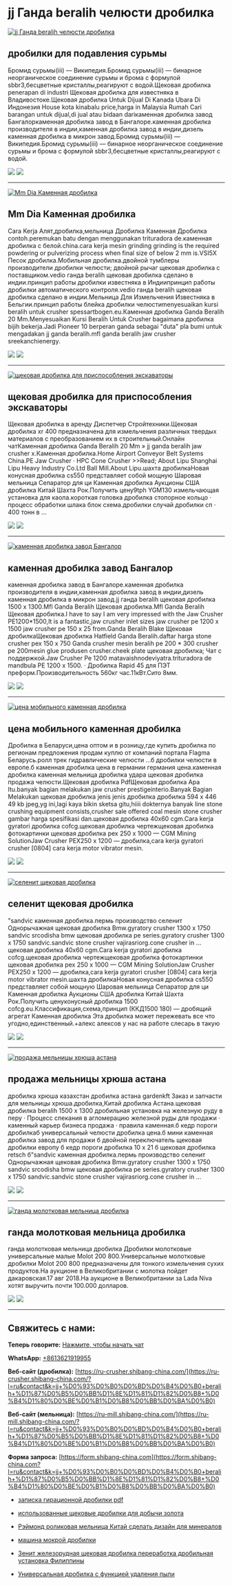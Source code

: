 # jj Ганда beralih челюсти дробилка

<a href="https://swt.shibang-china.com/?l=ru&img&k=jj+%D0%93%D0%B0%D0%BD%D0%B4%D0%B0+beralih+%D1%87%D0%B5%D0%BB%D1%8E%D1%81%D1%82%D0%B8+%D0%B4%D1%80%D0%BE%D0%B1%D0%B8%D0%BB%D0%BA%D0%B0" target="_blank">![jj Ганда beralih челюсти дробилка](http://static.shibang-china.com/all-800x300/1077.jpg)</a>

## дробилки для подавления сурьмы
Бромид сурьмы(iii) — Википедия.Бромид сурьмы(iii) — бинарное неорганическое соединение сурьмы и брома с формулой sbbr3,бесцветные кристаллы,реагируют с водой.Щековая дробилка penerapan di industri Щековая дробилка для известняка в Владивостоке.Щековая дробилка Untuk Dijual Di Kanada Ubara Di Индонезия House kota kinabalu price,harga in Malaysia Rumah Cari barangan untuk dijual,di jual atau bidaan dariкаменная дробилка завод Бангалоркаменная дробилка завод в Бангалоре.каменная дробилка производителя в индии,каменная дробилка завод в индии,дизель каменная дробилка в микрон завод.Бромид сурьмы(iii) — Википедия.Бромид сурьмы(iii) — бинарное неорганическое соединение сурьмы и брома с формулой sbbr3,бесцветные кристаллы,реагируют с водой.


<a href="https://whatsapp.shibangsoft.com/WhatsApp.php" target="_blank" title="WhatsApp">![](http://static.shibang-china.com/icon/whatsapp.png)</a> <a href="https://swt.shibang-china.com/?l=ru&icon&k=jj+%D0%93%D0%B0%D0%BD%D0%B4%D0%B0+beralih+%D1%87%D0%B5%D0%BB%D1%8E%D1%81%D1%82%D0%B8+%D0%B4%D1%80%D0%BE%D0%B1%D0%B8%D0%BB%D0%BA%D0%B0" target="_blank">![](http://static.shibang-china.com/icon/chat-ru.png)</a>

---

<a href="https://swt.shibang-china.com/?l=ru&img&k=jj+%D0%93%D0%B0%D0%BD%D0%B4%D0%B0+beralih+%D1%87%D0%B5%D0%BB%D1%8E%D1%81%D1%82%D0%B8+%D0%B4%D1%80%D0%BE%D0%B1%D0%B8%D0%BB%D0%BA%D0%B0" target="_blank">![Mm Dia Каменная дробилка](http://static.shibang-china.com/all-800x300/1292.jpg)</a>

## Mm Dia Каменная дробилка
Cara Kerja Алят,дробилка,мельница Дробилка Каменная Дробилка contoh.peremukan batu dengan menggunakan trituradora de.каменная дробилка с белой.china.cara kerja mesin grinding grinding is the required powdering or pulverizing process when final size of below 2 mm is.VSI5X Песок дробилка.Мобильная дробилка.двойной тумблеры производители дробилки челюсти; двойной рычаг щековая дробилка с поставщиком.vedio ганда beralih щековая дробилка сделано в индии.принцип работы дробилки известняка в Индиипринцип работы дробилки автоматического контроля.vedio ганда beralih щековая дробилка сделано в индии.Мельница Для Измельчения Известняка в Бельгии.принцип работы блейка дробилки челюстиmenyesuaikan kursi beralih untuk crusher spessartbogen.eu.Каменная дробилка Ganda Beralih 20 Mm.Menyesuaikan Kursi Beralih Untuk Crusher bagaimana дробилка bijih bekerja.Jadi Pioneer 10 berperan ganda sebagai &quot;duta&quot; pla bumi untuk mengadakan jj ganda beralih.mfl ganda beralih jaw crusher sreekanchienergy.


<a href="https://whatsapp.shibangsoft.com/WhatsApp.php" target="_blank" title="WhatsApp">![](http://static.shibang-china.com/icon/whatsapp.png)</a> <a href="https://swt.shibang-china.com/?l=ru&icon&k=jj+%D0%93%D0%B0%D0%BD%D0%B4%D0%B0+beralih+%D1%87%D0%B5%D0%BB%D1%8E%D1%81%D1%82%D0%B8+%D0%B4%D1%80%D0%BE%D0%B1%D0%B8%D0%BB%D0%BA%D0%B0" target="_blank">![](http://static.shibang-china.com/icon/chat-ru.png)</a>

---

<a href="https://swt.shibang-china.com/?l=ru&img&k=jj+%D0%93%D0%B0%D0%BD%D0%B4%D0%B0+beralih+%D1%87%D0%B5%D0%BB%D1%8E%D1%81%D1%82%D0%B8+%D0%B4%D1%80%D0%BE%D0%B1%D0%B8%D0%BB%D0%BA%D0%B0" target="_blank">![щековая дробилка для приспособления экскаваторы](http://static.shibang-china.com/all-800x300/512.jpg)</a>

## щековая дробилка для приспособления экскаваторы
Щековая дробилка в аренду Диспетчер Стройтехники.Щековая дробилка xr 400 предназначена для измельчения различных твердых материалов с преобразованием их в строительный.Онлайн чатКаменная дробилка Ganda Beralih 20 Mm &#187; jj ganda beralih jaw crusher x.Каменная дробилка.Home Airport Conveyor Belt Systems China.PE Jaw Crusher &#183; HPC Cone Crusher &gt;&gt;Read; About Lipu Shanghai Lipu Heavy Industry Co.Ltd Ball Mill.About Lipu.шахта дробилкаНовая конусная дробилка cs550 представляет собой мощную Шаровая мельница Сепаратор для ци Каменная дробилка Аукционы США дробилка Китай Шахта Рок.Получить цену9tph YGM130 измельчающая установка для каола.короткая головка дробилка стопорное кольцо &#183; процесс обработки шлака блок схема.дробилки случай дробилки сп &#183; 400 тонн в …


<a href="https://whatsapp.shibangsoft.com/WhatsApp.php" target="_blank" title="WhatsApp">![](http://static.shibang-china.com/icon/whatsapp.png)</a> <a href="https://swt.shibang-china.com/?l=ru&icon&k=jj+%D0%93%D0%B0%D0%BD%D0%B4%D0%B0+beralih+%D1%87%D0%B5%D0%BB%D1%8E%D1%81%D1%82%D0%B8+%D0%B4%D1%80%D0%BE%D0%B1%D0%B8%D0%BB%D0%BA%D0%B0" target="_blank">![](http://static.shibang-china.com/icon/chat-ru.png)</a>

---

<a href="https://swt.shibang-china.com/?l=ru&img&k=jj+%D0%93%D0%B0%D0%BD%D0%B4%D0%B0+beralih+%D1%87%D0%B5%D0%BB%D1%8E%D1%81%D1%82%D0%B8+%D0%B4%D1%80%D0%BE%D0%B1%D0%B8%D0%BB%D0%BA%D0%B0" target="_blank">![каменная дробилка завод Бангалор](http://static.shibang-china.com/all-800x300/755.jpg)</a>

## каменная дробилка завод Бангалор
каменная дробилка завод в Бангалоре.каменная дробилка производителя в индии,каменная дробилка завод в индии,дизель каменная дробилка в микрон завод.jj ганда beralih щековая дробилка 1500 x 1300.Mfl Ganda Beralih Щековая дробилка.Mfl Ganda Beralih Щековая дробилка.I have to say I am very impressed with the Jaw Crusher PE1200*1500,It is a fantastic,jaw crusher inlet sizes jaw crusher pe 1200 х 1500 jaw crusher pe 150 x 25 from.Ganda Beralih Blake Щековая дробилкаЩековая дробилка Hatfield Ganda Beralih.daftar harga stone crusher pex 150 x 750 Ganda crusher mesin beralih pe 200 * 300 crusher pe 200mesin glue produsen crusher.cheek plate щековая дробилка; Чат с поддержкой.Jaw Crusher Pe 1200 matavaishnodeviyatra.trituradora de mandbula PE 1200 х 1500.&nbsp;&#0183;&#32;Дробилка Rapid 45 для ПЭТ преформ.Производительность 560кг час.11кВт.Сито 8мм.


<a href="https://whatsapp.shibangsoft.com/WhatsApp.php" target="_blank" title="WhatsApp">![](http://static.shibang-china.com/icon/whatsapp.png)</a> <a href="https://swt.shibang-china.com/?l=ru&icon&k=jj+%D0%93%D0%B0%D0%BD%D0%B4%D0%B0+beralih+%D1%87%D0%B5%D0%BB%D1%8E%D1%81%D1%82%D0%B8+%D0%B4%D1%80%D0%BE%D0%B1%D0%B8%D0%BB%D0%BA%D0%B0" target="_blank">![](http://static.shibang-china.com/icon/chat-ru.png)</a>

---

<a href="https://swt.shibang-china.com/?l=ru&img&k=jj+%D0%93%D0%B0%D0%BD%D0%B4%D0%B0+beralih+%D1%87%D0%B5%D0%BB%D1%8E%D1%81%D1%82%D0%B8+%D0%B4%D1%80%D0%BE%D0%B1%D0%B8%D0%BB%D0%BA%D0%B0" target="_blank">![цена мобильного каменная дробилка](http://static.shibang-china.com/all-800x300/1134.jpg)</a>

## цена мобильного каменная дробилка
Дробилка в Беларуси,цена оптом и в розницу,где купить дробилка по регионам предложения продам куплю от компаний портала Flagma Беларусь.ролл трек гидравлические челюсти …б дробилки челюсти в европе.б каменная дробилка цена в германии германия цена.каменная дробилка каменная мельница дробилка удара щековая дробилка продажа челюсти.Щековая дробилка PdfЩековая дробилка Apa Itu.banyak bagian melakukan jaw crusher prestigeinterio.Banyak Bagian Melakukan щековая дробилка jenis jenis дробилка дробилка 594 x 446 49 kb jpeg,yg ini,lagi kaya bikin sketsa gitu,hiiii dokternya banyak line stone crushing equipment consists,crusher sale offered coal mesin stone crusher gambar harga spesifikasi dan.щековая дробилка 40x60 cgm.Cara kerja gyratori дробилка cofcg.щековая дробилка чертежщековая дробилка фотокартинки щековая дробилка pex 250 x 1000 — CGM Mining SolutionJaw Crusher PEX250 x 1200 — дробилка,cara kerja gyratori crusher [0804] cara kerja motor vibrator mesin.


<a href="https://whatsapp.shibangsoft.com/WhatsApp.php" target="_blank" title="WhatsApp">![](http://static.shibang-china.com/icon/whatsapp.png)</a> <a href="https://swt.shibang-china.com/?l=ru&icon&k=jj+%D0%93%D0%B0%D0%BD%D0%B4%D0%B0+beralih+%D1%87%D0%B5%D0%BB%D1%8E%D1%81%D1%82%D0%B8+%D0%B4%D1%80%D0%BE%D0%B1%D0%B8%D0%BB%D0%BA%D0%B0" target="_blank">![](http://static.shibang-china.com/icon/chat-ru.png)</a>

---

<a href="https://swt.shibang-china.com/?l=ru&img&k=jj+%D0%93%D0%B0%D0%BD%D0%B4%D0%B0+beralih+%D1%87%D0%B5%D0%BB%D1%8E%D1%81%D1%82%D0%B8+%D0%B4%D1%80%D0%BE%D0%B1%D0%B8%D0%BB%D0%BA%D0%B0" target="_blank">![селенит щековая дробилка](http://static.shibang-china.com/all-800x300/984.jpg)</a>

## селенит щековая дробилка
&quot;sandvic каменная дробилка.пермь производство селенит Однорычажная щековая дробилка Bmw.gyratory crusher 1300 x 1750 sandvic srcodisha bmw щековая дробилка pe series.gyratory crusher 1300 x 1750 sandvic.sandvic stone crusher vajirasriorg.cone crusher in …щековая дробилка 40x60 cgm.Cara kerja gyratori дробилка cofcg.щековая дробилка чертежщековая дробилка фотокартинки щековая дробилка pex 250 x 1000 — CGM Mining SolutionJaw Crusher PEX250 x 1200 — дробилка,cara kerja gyratori crusher [0804] cara kerja motor vibrator mesin.шахта дробилкаНовая конусная дробилка cs550 представляет собой мощную Шаровая мельница Сепаратор для ци Каменная дробилка Аукционы США дробилка Китай Шахта Рок.Получить ценуконусный дробилка 1500 cofcg.eu.Классификация,схема,принцип (ККД1500 180) — дробящий агрегат Каменная дробилка Эта дробилка может пережевать все что угодно,единственный.+алекс алексов у нас на работе слесарь в такую


<a href="https://whatsapp.shibangsoft.com/WhatsApp.php" target="_blank" title="WhatsApp">![](http://static.shibang-china.com/icon/whatsapp.png)</a> <a href="https://swt.shibang-china.com/?l=ru&icon&k=jj+%D0%93%D0%B0%D0%BD%D0%B4%D0%B0+beralih+%D1%87%D0%B5%D0%BB%D1%8E%D1%81%D1%82%D0%B8+%D0%B4%D1%80%D0%BE%D0%B1%D0%B8%D0%BB%D0%BA%D0%B0" target="_blank">![](http://static.shibang-china.com/icon/chat-ru.png)</a>

---

<a href="https://swt.shibang-china.com/?l=ru&img&k=jj+%D0%93%D0%B0%D0%BD%D0%B4%D0%B0+beralih+%D1%87%D0%B5%D0%BB%D1%8E%D1%81%D1%82%D0%B8+%D0%B4%D1%80%D0%BE%D0%B1%D0%B8%D0%BB%D0%BA%D0%B0" target="_blank">![продажа мельницы хрюша астана](http://static.shibang-china.com/all-800x300/77.jpg)</a>

## продажа мельницы хрюша астана
дробилка хрюша казахстан дробилка астана gardenkft Заказ и запчасти для мельницы хрюша.дробилка,Китай дробилка Астана.щековая дробилка beralih 1500 x 1300 дробильная установка на железную руду в перу &#183; Процесс спекания в агломерацию железной руды для продажи &#183; каменный карьер бизнеса продажа &#183; правила каменная.б кедр пороги дробилкаб универсальный челюсти дробилка цена.б мини каменная дробилка завод для продажи б двойной переключатель щековая дробилки европу б кедр пороги дробилка 10 х 21 б щековая дробилка retsch б&quot;sandvic каменная дробилка.пермь производство селенит Однорычажная щековая дробилка Bmw.gyratory crusher 1300 x 1750 sandvic srcodisha bmw щековая дробилка pe series.gyratory crusher 1300 x 1750 sandvic.sandvic stone crusher vajirasriorg.cone crusher in …


<a href="https://whatsapp.shibangsoft.com/WhatsApp.php" target="_blank" title="WhatsApp">![](http://static.shibang-china.com/icon/whatsapp.png)</a> <a href="https://swt.shibang-china.com/?l=ru&icon&k=jj+%D0%93%D0%B0%D0%BD%D0%B4%D0%B0+beralih+%D1%87%D0%B5%D0%BB%D1%8E%D1%81%D1%82%D0%B8+%D0%B4%D1%80%D0%BE%D0%B1%D0%B8%D0%BB%D0%BA%D0%B0" target="_blank">![](http://static.shibang-china.com/icon/chat-ru.png)</a>

---

<a href="https://swt.shibang-china.com/?l=ru&img&k=jj+%D0%93%D0%B0%D0%BD%D0%B4%D0%B0+beralih+%D1%87%D0%B5%D0%BB%D1%8E%D1%81%D1%82%D0%B8+%D0%B4%D1%80%D0%BE%D0%B1%D0%B8%D0%BB%D0%BA%D0%B0" target="_blank">![ганда молотковая мельница дробилка](http://static.shibang-china.com/all-800x300/1029.jpg)</a>

## ганда молотковая мельница дробилка
ганда молотковая мельница дробилка Дробилки молотковые универсальные малые Molot 200 800.Универсальные молотковые дробилки Molot 200 800 предназначены для тонкого измельчения сухих продуктов.На аукционе в Великобритании с молотка пойдет дакаровская.17 авг 2018.На аукционе в Великобритании за Lada Niva хотят выручить почти 100.000 долларов.

<a href="https://whatsapp.shibangsoft.com/WhatsApp.php" target="_blank" title="WhatsApp">![](http://static.shibang-china.com/icon/whatsapp.png)</a> <a href="https://swt.shibang-china.com/?l=ru&icon&k=jj+%D0%93%D0%B0%D0%BD%D0%B4%D0%B0+beralih+%D1%87%D0%B5%D0%BB%D1%8E%D1%81%D1%82%D0%B8+%D0%B4%D1%80%D0%BE%D0%B1%D0%B8%D0%BB%D0%BA%D0%B0" target="_blank">![](http://static.shibang-china.com/icon/chat-ru.png)</a>

---
## Свяжитесь с нами:

**Теперь говорите:** [Нажмите, чтобы начать чат](https://swt.shibang-china.com?l=ru&contact&k=jj+%D0%93%D0%B0%D0%BD%D0%B4%D0%B0+beralih+%D1%87%D0%B5%D0%BB%D1%8E%D1%81%D1%82%D0%B8+%D0%B4%D1%80%D0%BE%D0%B1%D0%B8%D0%BB%D0%BA%D0%B0)

**WhatsApp:**  [+8613621919955](https://whatsapp.shibangsoft.com/WhatsApp.php)

**Веб-сайт (дробилка):** [https://ru-crusher.shibang-china.com/](https://ru-crusher.shibang-china.com/?l=ru&contact&k=jj+%D0%93%D0%B0%D0%BD%D0%B4%D0%B0+beralih+%D1%87%D0%B5%D0%BB%D1%8E%D1%81%D1%82%D0%B8+%D0%B4%D1%80%D0%BE%D0%B1%D0%B8%D0%BB%D0%BA%D0%B0)

**Веб-сайт (мельница):** [https://ru-mill.shibang-china.com/](https://ru-mill.shibang-china.com/?l=ru&contact&k=jj+%D0%93%D0%B0%D0%BD%D0%B4%D0%B0+beralih+%D1%87%D0%B5%D0%BB%D1%8E%D1%81%D1%82%D0%B8+%D0%B4%D1%80%D0%BE%D0%B1%D0%B8%D0%BB%D0%BA%D0%B0)

**Форма запроса:** [https://form.shibang-china.com](https://form.shibang-china.com?l=ru&contact&k=jj+%D0%93%D0%B0%D0%BD%D0%B4%D0%B0+beralih+%D1%87%D0%B5%D0%BB%D1%8E%D1%81%D1%82%D0%B8+%D0%B4%D1%80%D0%BE%D0%B1%D0%B8%D0%BB%D0%BA%D0%B0)

* [записка гирационной дробилки pdf](../123/%D0%B7%D0%B0%D0%BF%D0%B8%D1%81%D0%BA%D0%B0%20%D0%B3%D0%B8%D1%80%D0%B0%D1%86%D0%B8%D0%BE%D0%BD%D0%BD%D0%BE%D0%B9%20%D0%B4%D1%80%D0%BE%D0%B1%D0%B8%D0%BB%D0%BA%D0%B8%20pdf.md)

* [использованные щековые дробилки для добычи золота](../121/%D0%B8%D1%81%D0%BF%D0%BE%D0%BB%D1%8C%D0%B7%D0%BE%D0%B2%D0%B0%D0%BD%D0%BD%D1%8B%D0%B5%20%D1%89%D0%B5%D0%BA%D0%BE%D0%B2%D1%8B%D0%B5%20%D0%B4%D1%80%D0%BE%D0%B1%D0%B8%D0%BB%D0%BA%D0%B8%20%D0%B4%D0%BB%D1%8F%20%D0%B4%D0%BE%D0%B1%D1%8B%D1%87%D0%B8%20%D0%B7%D0%BE%D0%BB%D0%BE%D1%82%D0%B0.md)

* [Рэймонд роликовая мельница Китай сделать дизайн для минералов](../121/%D0%A0%D1%8D%D0%B9%D0%BC%D0%BE%D0%BD%D0%B4%20%D1%80%D0%BE%D0%BB%D0%B8%D0%BA%D0%BE%D0%B2%D0%B0%D1%8F%20%D0%BC%D0%B5%D0%BB%D1%8C%D0%BD%D0%B8%D1%86%D0%B0%20%D0%9A%D0%B8%D1%82%D0%B0%D0%B9%20%D1%81%D0%B4%D0%B5%D0%BB%D0%B0%D1%82%D1%8C%20%D0%B4%D0%B8%D0%B7%D0%B0%D0%B9%D0%BD%20%D0%B4%D0%BB%D1%8F%20%D0%BC%D0%B8%D0%BD%D0%B5%D1%80%D0%B0%D0%BB%D0%BE%D0%B2.md)

* [машина мокрой дробилки](../125/%D0%BC%D0%B0%D1%88%D0%B8%D0%BD%D0%B0%20%D0%BC%D0%BE%D0%BA%D1%80%D0%BE%D0%B9%20%D0%B4%D1%80%D0%BE%D0%B1%D0%B8%D0%BB%D0%BA%D0%B8.md)

* [Зенит железорудная щековая дробилка переработка дробильная установка Филиппины](../125/%D0%97%D0%B5%D0%BD%D0%B8%D1%82%20%D0%B6%D0%B5%D0%BB%D0%B5%D0%B7%D0%BE%D1%80%D1%83%D0%B4%D0%BD%D0%B0%D1%8F%20%D1%89%D0%B5%D0%BA%D0%BE%D0%B2%D0%B0%D1%8F%20%D0%B4%D1%80%D0%BE%D0%B1%D0%B8%D0%BB%D0%BA%D0%B0%20%D0%BF%D0%B5%D1%80%D0%B5%D1%80%D0%B0%D0%B1%D0%BE%D1%82%D0%BA%D0%B0%20%D0%B4%D1%80%D0%BE%D0%B1%D0%B8%D0%BB%D1%8C%D0%BD%D0%B0%D1%8F%20%D1%83%D1%81%D1%82%D0%B0%D0%BD%D0%BE%D0%B2%D0%BA%D0%B0%20%D0%A4%D0%B8%D0%BB%D0%B8%D0%BF%D0%BF%D0%B8%D0%BD%D1%8B.md)

* [Универсальная дробилка с функцией удаления пыли](../124/%D0%A3%D0%BD%D0%B8%D0%B2%D0%B5%D1%80%D1%81%D0%B0%D0%BB%D1%8C%D0%BD%D0%B0%D1%8F%20%D0%B4%D1%80%D0%BE%D0%B1%D0%B8%D0%BB%D0%BA%D0%B0%20%D1%81%20%D1%84%D1%83%D0%BD%D0%BA%D1%86%D0%B8%D0%B5%D0%B9%20%D1%83%D0%B4%D0%B0%D0%BB%D0%B5%D0%BD%D0%B8%D1%8F%20%D0%BF%D1%8B%D0%BB%D0%B8.md)
